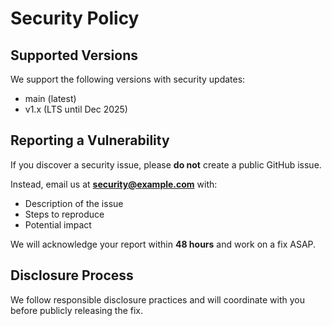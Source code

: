 # Security Policy

## Supported Versions
We support the following versions with security updates:
- main (latest)
- v1.x (LTS until Dec 2025)

## Reporting a Vulnerability
If you discover a security issue, please **do not** create a public GitHub issue.

Instead, email us at **security@example.com** with:
- Description of the issue
- Steps to reproduce
- Potential impact

We will acknowledge your report within **48 hours** and work on a fix ASAP.

## Disclosure Process
We follow responsible disclosure practices and will coordinate with you before publicly releasing the fix.
